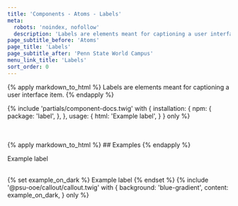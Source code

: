 ```yaml
---
title: 'Components - Atoms - Labels'
meta:
  robots: 'noindex, nofollow'
  description: 'Labels are elements meant for captioning a user interface item.'
page_subtitle_before: 'Atoms'
page_title: 'Labels'
page_subtitle_after: 'Penn State World Campus'
menu_link_title: 'Labels'
sort_order: 0
---
```

{% apply markdown_to_html %}
  Labels are elements meant for captioning a user interface item.
{% endapply %}

{% include 'partials/component-docs.twig' with {
  installation: {
    npm: {
      package: 'label',
    },
  },
  usage: {
    html: '<label>Example label</label>',
  }
} only %}

<br>
<br>
{% apply markdown_to_html %}
  ## Examples
{% endapply %}

<label>Example label</label>
<br>
<br>

{% set example_on_dark %}
  <label>Example label</label>
{% endset %}
{% include '@psu-ooe/callout/callout.twig' with {
  background: 'blue-gradient',
  content: example_on_dark,
} only %}